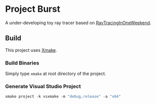 # Project Burst
A under-developing toy ray tracer based on [RayTracingInOneWeekend](https://raytracing.github.io/books/RayTracingInOneWeekend.html).

## Build
This project uses [Xmake](https://xmake.io/).
### Build Binaries
Simply type `xmake` at root directory of the project.
### Generate Visual Studio Project
```powershell
xmake project -k vsxmake -m "debug,release" -a "x64"
```
